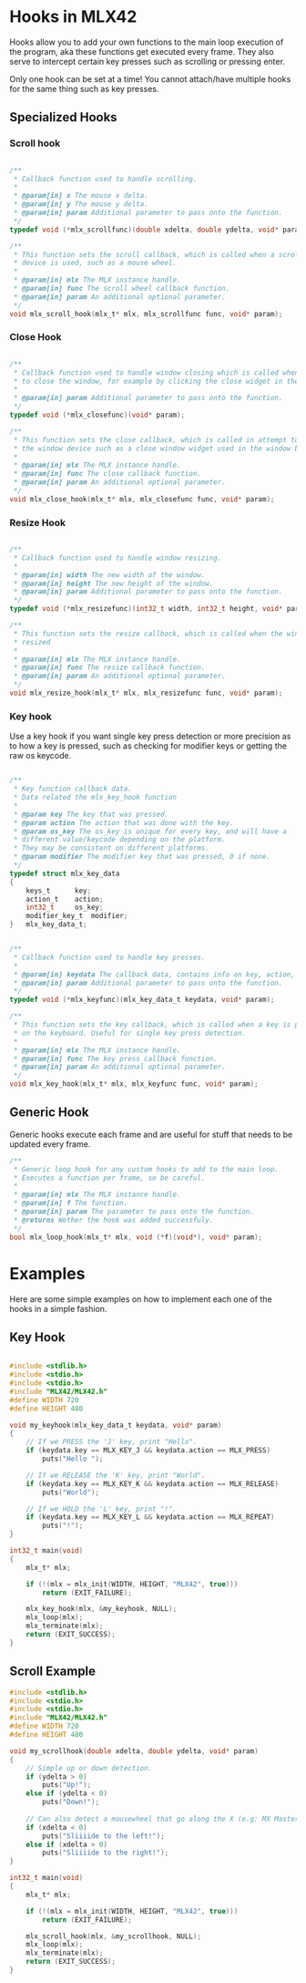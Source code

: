 <!----------------------------------------------------------------------------
Copyright @ 2021-2022 Codam Coding College. All rights reserved.
See copyright and license notice in the root project for more information.
----------------------------------------------------------------------------->

# Hooks in MLX42

Hooks allow you to add your own functions to the main loop execution of the program, aka these functions get executed every frame.
They also serve to intercept certain key presses such as scrolling or pressing enter.

Only one hook can be set at a time! You cannot attach/have multiple hooks for the same thing such as key presses.

## Specialized Hooks

### Scroll hook
```c

/**
 * Callback function used to handle scrolling.
 * 
 * @param[in] x The mouse x delta.
 * @param[in] y The mouse y delta.
 * @param[in] param Additional parameter to pass onto the function.
 */
typedef void (*mlx_scrollfunc)(double xdelta, double ydelta, void* param);

/**
 * This function sets the scroll callback, which is called when a scrolling 
 * device is used, such as a mouse wheel.
 * 
 * @param[in] mlx The MLX instance handle.
 * @param[in] func The scroll wheel callback function.
 * @param[in] param An additional optional parameter.
 */
void mlx_scroll_hook(mlx_t* mlx, mlx_scrollfunc func, void* param);
```

### Close Hook

```c

/**
 * Callback function used to handle window closing which is called when the user attempts 
 * to close the window, for example by clicking the close widget in the title bar.
 * 
 * @param[in] param Additional parameter to pass onto the function.
 */
typedef void (*mlx_closefunc)(void* param);

/**
 * This function sets the close callback, which is called in attempt to close 
 * the window device such as a close window widget used in the window bar.
 * 
 * @param[in] mlx The MLX instance handle.
 * @param[in] func The close callback function.
 * @param[in] param An additional optional parameter.
 */
void mlx_close_hook(mlx_t* mlx, mlx_closefunc func, void* param);
```

### Resize Hook

```c

/**
 * Callback function used to handle window resizing.
 * 
 * @param[in] width The new width of the window.
 * @param[in] height The new height of the window. 
 * @param[in] param Additional parameter to pass onto the function.
 */
typedef void (*mlx_resizefunc)(int32_t width, int32_t height, void* param);

/**
 * This function sets the resize callback, which is called when the window is
 * resized
 * 
 * @param[in] mlx The MLX instance handle.
 * @param[in] func The resize callback function.
 * @param[in] param An additional optional parameter.
 */
void mlx_resize_hook(mlx_t* mlx, mlx_resizefunc func, void* param);
```

### Key hook

Use a key hook if you want single key press detection or more precision as to how a key is pressed, such as checking for modifier keys or getting the raw os keycode.

```c

/**
 * Key function callback data.
 * Data related the mlx_key_hook function
 * 
 * @param key The key that was pressed.
 * @param action The action that was done with the key.
 * @param os_key The os_key is unique for every key, and will have a 
 * different value/keycode depending on the platform. 
 * They may be consistent on different platforms.
 * @param modifier The modifier key that was pressed, 0 if none.
 */
typedef struct mlx_key_data
{
	keys_t		key;
	action_t	action;
	int32_t		os_key;
	modifier_key_t	modifier;
}	mlx_key_data_t;


/**
 * Callback function used to handle key presses.
 * 
 * @param[in] keydata The callback data, contains info on key, action, ...
 * @param[in] param Additional parameter to pass onto the function.
 */
typedef void (*mlx_keyfunc)(mlx_key_data_t keydata, void* param);

/**
 * This function sets the key callback, which is called when a key is pressed
 * on the keyboard. Useful for single key press detection.
 * 
 * @param[in] mlx The MLX instance handle.
 * @param[in] func The key press callback function.
 * @param[in] param An additional optional parameter.
 */
void mlx_key_hook(mlx_t* mlx, mlx_keyfunc func, void* param);
```

## Generic Hook

Generic hooks execute each frame and are useful for stuff that needs to be updated every frame.

```c
/**
 * Generic loop hook for any custom hooks to add to the main loop. 
 * Executes a function per frame, so be careful.
 * 
 * @param[in] mlx The MLX instance handle.
 * @param[in] f The function.
 * @param[in] param The parameter to pass onto the function.
 * @returns Wether the hook was added successfuly. 
 */
bool mlx_loop_hook(mlx_t* mlx, void (*f)(void*), void* param);
```

# Examples

Here are some simple examples on how to implement each one of the hooks in a simple fashion.

## Key Hook

```c

#include <stdlib.h>
#include <stdio.h>
#include <stdio.h>
#include "MLX42/MLX42.h"
#define WIDTH 720
#define HEIGHT 480

void my_keyhook(mlx_key_data_t keydata, void* param)
{
	// If we PRESS the 'J' key, print "Hello".
	if (keydata.key == MLX_KEY_J && keydata.action == MLX_PRESS)
		puts("Hello ");

	// If we RELEASE the 'K' key, print "World".
	if (keydata.key == MLX_KEY_K && keydata.action == MLX_RELEASE)
		puts("World");

	// If we HOLD the 'L' key, print "!".
	if (keydata.key == MLX_KEY_L && keydata.action == MLX_REPEAT)
		puts("!");
}

int32_t	main(void)
{
	mlx_t* mlx;

	if (!(mlx = mlx_init(WIDTH, HEIGHT, "MLX42", true)))
		return (EXIT_FAILURE);

	mlx_key_hook(mlx, &my_keyhook, NULL);
	mlx_loop(mlx);
	mlx_terminate(mlx);
	return (EXIT_SUCCESS);
}
```

## Scroll Example

```c
#include <stdlib.h>
#include <stdio.h>
#include <stdio.h>
#include "MLX42/MLX42.h"
#define WIDTH 720
#define HEIGHT 480

void my_scrollhook(double xdelta, double ydelta, void* param)
{
	// Simple up or down detection.
	if (ydelta > 0)
		puts("Up!");
	else if (ydelta < 0)
		puts("Down!");
	
	// Can also detect a mousewheel that go along the X (e.g: MX Master 3)
	if (xdelta < 0)
		puts("Sliiiide to the left!");
	else if (xdelta > 0)
		puts("Sliiiide to the right!");
}

int32_t	main(void)
{
	mlx_t* mlx;

	if (!(mlx = mlx_init(WIDTH, HEIGHT, "MLX42", true)))
		return (EXIT_FAILURE);

	mlx_scroll_hook(mlx, &my_scrollhook, NULL);
	mlx_loop(mlx);
	mlx_terminate(mlx);
	return (EXIT_SUCCESS);
}
```